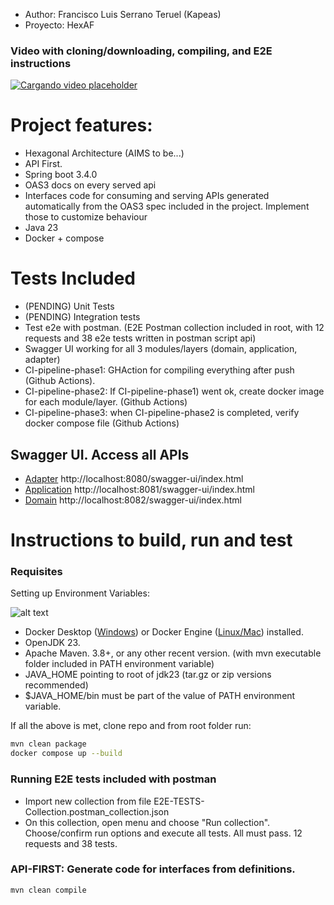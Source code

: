 [//]: # (- METADATOS: //TODO: Añadir más elegantemente   )
- Author: Francisco Luis Serrano Teruel (Kapeas)
- Proyecto: HexAF


### Video with cloning/downloading, compiling, and E2E instructions
[![Cargando video placeholder](http://img.youtube.com/vi/bjlFMKprzbE/0.jpg)](http://www.youtube.com/watch?v=bjlFMKprzbE)

# Project features:
* Hexagonal Architecture (AIMS to be...)
* API First.
* Spring boot 3.4.0
* OAS3 docs on every served api
* Interfaces code for consuming and serving APIs generated automatically from the OAS3 spec included in the project. Implement those to customize behaviour
* Java 23 
* Docker + compose


# Tests Included 
* (PENDING) Unit Tests
* (PENDING) Integration tests 
* Test e2e with postman. (E2E Postman collection included in root, with 12 requests and 38 e2e tests written in postman script api)
* Swagger UI working for all 3 modules/layers (domain, application, adapter)
* CI-pipeline-phase1: GHAction for compiling everything after push (Github Actions).
* CI-pipeline-phase2: If CI-pipeline-phase1) went ok, create docker image for each module/layer. (Github Actions)
* CI-pipeline-phase3: when CI-pipeline-phase2 is completed, verify docker compose file (Github Actions) 

## Swagger UI. Access all APIs
- [Adapter](http://localhost:8080/swagger-ui/index.html) http://localhost:8080/swagger-ui/index.html
- [Application](http://localhost:8081/swagger-ui/index.html) http://localhost:8081/swagger-ui/index.html
- [Domain](http://localhost:8082/swagger-ui/index.html) http://localhost:8082/swagger-ui/index.html
 
# Instructions to build, run and test
### Requisites
Setting up Environment Variables:

![alt text][captura_env_vars]

[captura_env_vars]: https://github.com/kapeas/gftidtx/blob/main/enviroment-vars.png?raw=true "env vars alt text"

* Docker Desktop ([Windows](https://docs.docker.com/desktop/setup/install/windows-install/)) or Docker Engine ([Linux/Mac](https://docs.docker.com/engine/install/)) installed.
* OpenJDK 23.
* Apache Maven. 3.8+, or any other recent version. (with mvn executable folder included in PATH environment variable)  
* JAVA_HOME pointing to root of jdk23 (tar.gz or zip versions recommended)
* $JAVA_HOME/bin must be part of the value of PATH environment variable.


If all the above is met, clone repo and from root folder run:
```bash
mvn clean package
docker compose up --build
```

### Running E2E tests included with postman
- Import new collection from file E2E-TESTS-Collection.postman_collection.json
- On this collection, open menu and choose "Run collection". Choose/confirm run options and execute all tests. All must pass. 12 requests and 38 tests.

### API-FIRST: Generate code for interfaces from definitions.
```bash
mvn clean compile
```
